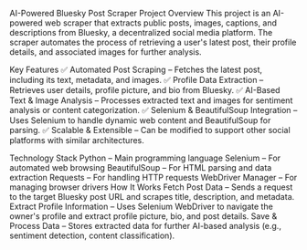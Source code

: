 AI-Powered Bluesky Post Scraper
Project Overview
This project is an AI-powered web scraper that extracts public posts, images, captions, and descriptions from Bluesky, a decentralized social media platform. The scraper automates the process of retrieving a user's latest post, their profile details, and associated images for further analysis.

Key Features
✅ Automated Post Scraping – Fetches the latest post, including its text, metadata, and images.
✅ Profile Data Extraction – Retrieves user details, profile picture, and bio from Bluesky.
✅ AI-Based Text & Image Analysis – Processes extracted text and images for sentiment analysis or content categorization.
✅ Selenium & BeautifulSoup Integration – Uses Selenium to handle dynamic web content and BeautifulSoup for parsing.
✅ Scalable & Extensible – Can be modified to support other social platforms with similar architectures.

Technology Stack
Python – Main programming language
Selenium – For automated web browsing
BeautifulSoup – For HTML parsing and data extraction
Requests – For handling HTTP requests
WebDriver Manager – For managing browser drivers
How It Works
Fetch Post Data – Sends a request to the target Bluesky post URL and scrapes title, description, and metadata.
Extract Profile Information – Uses Selenium WebDriver to navigate the owner's profile and extract profile picture, bio, and post details.
Save & Process Data – Stores extracted data for further AI-based analysis (e.g., sentiment detection, content classification).
